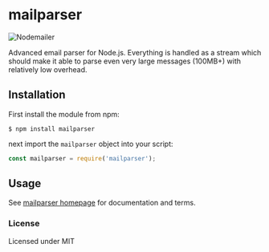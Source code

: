 # mailparser

![Nodemailer](https://raw.githubusercontent.com/nodemailer/nodemailer/master/assets/nm_logo_200x136.png)

Advanced email parser for Node.js. Everything is handled as a stream which should make it able to parse even very large messages (100MB+) with relatively low overhead.

## Installation

First install the module from npm:

```
$ npm install mailparser
```

next import the `mailparser` object into your script:

```js
const mailparser = require('mailparser');
```

## Usage

See [mailparser homepage](https://nodemailer.com/extras/mailparser/) for documentation and terms.

### License

Licensed under MIT
